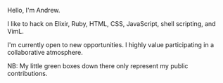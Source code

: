 Hello, I'm Andrew.

I like to hack on Elixir, Ruby, HTML, CSS, JavaScript, shell scripting, and VimL.

I'm currently open to new opportunities.  I highly value participating in
a collaborative atmosphere.

NB: My little green boxes down there only represent my public contributions.

